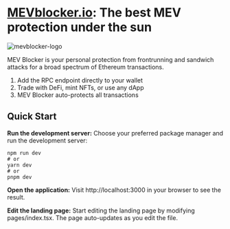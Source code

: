 
# [MEVblocker.io](https://mevblocker.io): The best MEV protection under the sun

![mevblocker-logo](https://user-images.githubusercontent.com/31534717/228222199-30b9e41b-0896-4602-a6f1-e464876a76de.svg)

MEV Blocker is your personal protection from frontrunning and sandwich attacks for a broad spectrum of Ethereum transactions. 

1. Add the RPC endpoint directly to your wallet
2. Trade with DeFi, mint NFTs, or use any dApp
3. MEV Blocker auto-protects all transactions

## Quick Start

**Run the development server:**
Choose your preferred package manager and run the development server:

    npm run dev
    # or
    yarn dev
    # or
    pnpm dev

**Open the application:**
Visit http://localhost:3000 in your browser to see the result.

**Edit the landing page:**
Start editing the landing page by modifying pages/index.tsx. The page auto-updates as you edit the file.
